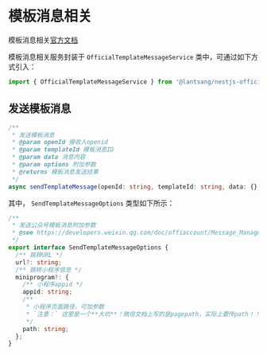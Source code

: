 # 模板消息相关

模板消息相关[官方文档](https://developers.weixin.qq.com/doc/offiaccount/Message_Management/Template_Message_Interface.html)

模板消息相关服务封装于 `OfficialTemplateMessageService` 类中，可通过如下方式引入：

``` typescript
import { OfficialTemplateMessageService } from '@lantsang/nestjs-official'
```

## 发送模板消息

``` typescript
/**
 * 发送模板消息
 * @param openId 接收人openid
 * @param templateId 模板消息ID
 * @param data 消息内容
 * @param options 附加参数
 * @returns 模板消息发送结果
 */
async sendTemplateMessage(openId: string, templateId: string, data: {}, options?: SendTemplateMessageOptions): Promise<SendTemplateMessageResponse> {}
```

其中， `SendTemplateMessageOptions` 类型如下所示：

``` typescript
/**
 * 发送公众号模板消息附加参数
 * @see https://developers.weixin.qq.com/doc/offiaccount/Message_Management/Template_Message_Interface.html#5
 */
export interface SendTemplateMessageOptions {
  /** 跳转URL */
  url?: string;
  /** 跳转小程序信息 */
  miniprogram?: {
    /** 小程序appid */
    appid: string;
    /**
     * 小程序页面路径，可加参数
     * `注意：` 这里是一个**大坑**！微信文档上写的是pagepath，实际上要传path！！！
     */
    path: string;
  };
}
```
